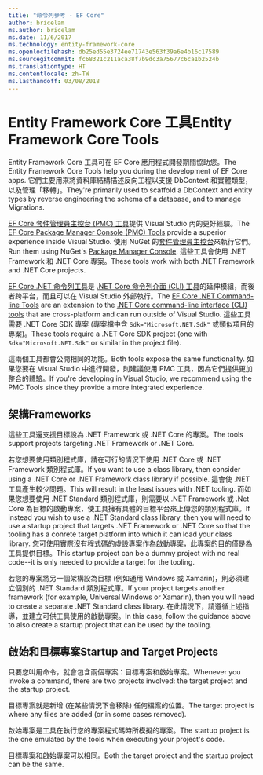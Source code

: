 ```yaml
---
title: "命令列參考 - EF Core"
author: bricelam
ms.author: bricelam
ms.date: 11/6/2017
ms.technology: entity-framework-core
ms.openlocfilehash: db25ed55e3724ee71743e563f39a6e4b16c17589
ms.sourcegitcommit: fc68321c211aca38f7b9dc3a75677c6ca1b2524b
ms.translationtype: HT
ms.contentlocale: zh-TW
ms.lasthandoff: 03/08/2018
---
```

<a name="entity-framework-core-tools"></a><span data-ttu-id="364f7-102">Entity Framework Core 工具</span><span class="sxs-lookup"><span data-stu-id="364f7-102">Entity Framework Core Tools</span></span>
===========================
<span data-ttu-id="364f7-103">Entity Framework Core 工具可在 EF Core 應用程式開發期間協助您。</span><span class="sxs-lookup"><span data-stu-id="364f7-103">The Entity Framework Core Tools help you during the development of EF Core apps.</span></span> <span data-ttu-id="364f7-104">它們主要用來將資料庫結構描述反向工程以支援 DbContext 和實體類型，以及管理「移轉」。</span><span class="sxs-lookup"><span data-stu-id="364f7-104">They're primarily used to scaffold a DbContext and entity types by reverse engineering the schema of a database, and to manage Migrations.</span></span>

<span data-ttu-id="364f7-105">[EF Core 套件管理員主控台 (PMC) 工具][1]提供 Visual Studio 內的更好經驗。</span><span class="sxs-lookup"><span data-stu-id="364f7-105">The [EF Core Package Manager Console (PMC) Tools][1] provide a superior experience inside Visual Studio.</span></span> <span data-ttu-id="364f7-106">使用 NuGet 的[套件管理員主控台][2]來執行它們。</span><span class="sxs-lookup"><span data-stu-id="364f7-106">Run them using NuGet's [Package Manager Console][2].</span></span> <span data-ttu-id="364f7-107">這些工具會使用 .NET Framework 和 .NET Core 專案。</span><span class="sxs-lookup"><span data-stu-id="364f7-107">These tools work with both .NET Framework and .NET Core projects.</span></span>

<span data-ttu-id="364f7-108">[EF Core .NET 命令列工具][3]是 [.NET Core 命令列介面 (CLI) 工具][4]的延伸模組，而後者跨平台，而且可以在 Visual Studio 外部執行。</span><span class="sxs-lookup"><span data-stu-id="364f7-108">The [EF Core .NET Command-line Tools][3] are an extension to the [.NET Core command-line interface (CLI) tools][4] that are cross-platform and can run outside of Visual Studio.</span></span> <span data-ttu-id="364f7-109">這些工具需要 .NET Core SDK 專案 (專案檔中含 `Sdk="Microsoft.NET.Sdk"` 或類似項目的專案)。</span><span class="sxs-lookup"><span data-stu-id="364f7-109">These tools require a .NET Core SDK project (one with `Sdk="Microsoft.NET.Sdk"` or similar in the project file).</span></span>

<span data-ttu-id="364f7-110">這兩個工具都會公開相同的功能。</span><span class="sxs-lookup"><span data-stu-id="364f7-110">Both tools expose the same functionality.</span></span> <span data-ttu-id="364f7-111">如果您要在 Visual Studio 中進行開發，則建議使用 PMC 工具，因為它們提供更加整合的體驗。</span><span class="sxs-lookup"><span data-stu-id="364f7-111">If you're developing in Visual Studio, we recommend using the PMC Tools since they provide a more integrated experience.</span></span>

<a name="frameworks"></a><span data-ttu-id="364f7-112">架構</span><span class="sxs-lookup"><span data-stu-id="364f7-112">Frameworks</span></span>
----------
<span data-ttu-id="364f7-113">這些工具還支援目標設為 .NET Framework 或 .NET Core 的專案。</span><span class="sxs-lookup"><span data-stu-id="364f7-113">The tools support projects targeting .NET Framework or .NET Core.</span></span>

<span data-ttu-id="364f7-114">若您想要使用類別程式庫，請在可行的情況下使用 .NET Core 或 .NET Framework 類別程式庫。</span><span class="sxs-lookup"><span data-stu-id="364f7-114">If you want to use a class library, then consider using a .NET Core or .NET Framework class library if possible.</span></span> <span data-ttu-id="364f7-115">這會使 .NET 工具產生較少問題。</span><span class="sxs-lookup"><span data-stu-id="364f7-115">This will result in the least issues with .NET tooling.</span></span> <span data-ttu-id="364f7-116">而如果您想要使用 .NET Standard 類別程式庫，則需要以 .NET Framework 或 .Net Core 為目標的啟動專案，使工具擁有具體的目標平台來上傳您的類別程式庫。</span><span class="sxs-lookup"><span data-stu-id="364f7-116">If instead you wish to use a .NET Standard class library, then you will need to use a startup project that targets .NET Framework or .NET Core so that the tooling has a conrete target platform into which it can load your class library.</span></span> <span data-ttu-id="364f7-117">您可使用實際沒有程式碼的虛設專案作為啟動專案，此專案的目的僅是為工具提供目標。</span><span class="sxs-lookup"><span data-stu-id="364f7-117">This startup project can be a dummy project with no real code--it is only needed to provide a target for the tooling.</span></span>

<span data-ttu-id="364f7-118">若您的專案將另一個架構設為目標 (例如通用 Windows 或 Xamarin)，則必須建立個別的 .NET Standard 類別程式庫。</span><span class="sxs-lookup"><span data-stu-id="364f7-118">If your project targets another framework (for example, Universal Windows or Xamarin), then you will need to create a separate .NET Standard class library.</span></span> <span data-ttu-id="364f7-119">在此情況下，請遵循上述指導，並建立可供工具使用的啟動專案。</span><span class="sxs-lookup"><span data-stu-id="364f7-119">In this case, follow the guidance above to also create a startup project that can be used by the tooling.</span></span>

<a name="startup-and-target-projects"></a><span data-ttu-id="364f7-120">啟始和目標專案</span><span class="sxs-lookup"><span data-stu-id="364f7-120">Startup and Target Projects</span></span>
---------------------------
<span data-ttu-id="364f7-121">只要您叫用命令，就會包含兩個專案：目標專案和啟始專案。</span><span class="sxs-lookup"><span data-stu-id="364f7-121">Whenever you invoke a command, there are two projects involved: the target project and the startup project.</span></span>

<span data-ttu-id="364f7-122">目標專案就是新增 (在某些情況下會移除) 任何檔案的位置。</span><span class="sxs-lookup"><span data-stu-id="364f7-122">The target project is where any files are added (or in some cases removed).</span></span>

<span data-ttu-id="364f7-123">啟始專案是工具在執行您的專案程式碼時所模擬的專案。</span><span class="sxs-lookup"><span data-stu-id="364f7-123">The startup project is the one emulated by the tools when executing your project's code.</span></span>

<span data-ttu-id="364f7-124">目標專案和啟始專案可以相同。</span><span class="sxs-lookup"><span data-stu-id="364f7-124">Both the target project and the startup project can be the same.</span></span>


  [1]: powershell.md
  [2]: https://docs.microsoft.com/nuget/tools/package-manager-console
  [3]: dotnet.md
  [4]: https://docs.microsoft.com/dotnet/core/tools/
